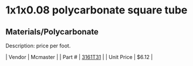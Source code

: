 # 1x1x0.08 polycarbonate square tube
## Materials/Polycarbonate
Description: 	price per foot.  

| Vendor | Mcmaster | 
| Part # | [3161T31](http://www.mcmaster.com/) | 
| Unit Price | $6.12 | 
